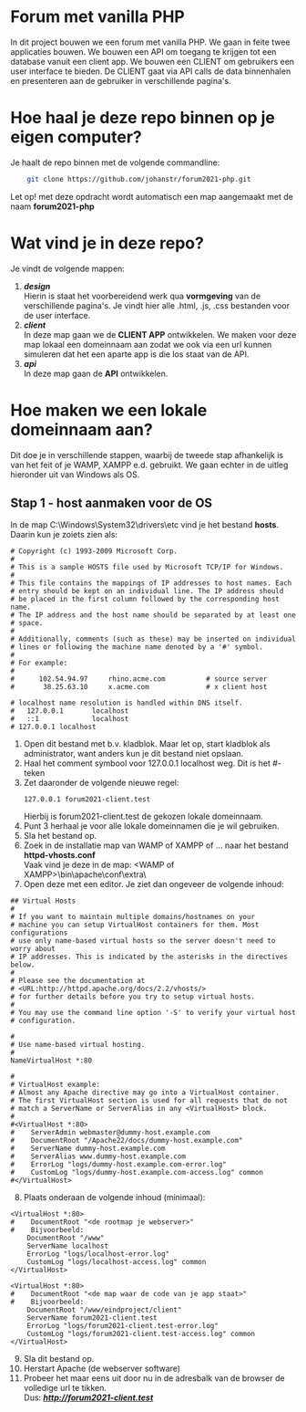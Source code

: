 # Forum met vanilla PHP
In dit project bouwen we een forum met vanilla PHP. We gaan in feite twee applicaties bouwen. We bouwen een API om toegang te krijgen tot een database vanuit een client app. We bouwen een CLIENT om gebruikers een user interface te bieden. De CLIENT gaat via API calls de data binnenhalen en presenteren aan de gebruiker in verschillende pagina's.

# Hoe haal je deze repo binnen op je eigen computer?
Je haalt de repo binnen met de volgende commandline:  
  
```bash
    git clone https://github.com/johanstr/forum2021-php.git
```

Let op! met deze opdracht wordt automatisch een map aangemaakt met de naam **forum2021-php**  
  
# Wat vind je in deze repo?
Je vindt de volgende mappen:  
  
1. ***design***  
   Hierin is staat het voorbereidend werk qua **vormgeving** van de verschillende pagina's. Je vindt hier alle .html, .js, .css bestanden voor de user interface.
2. ***client***   
   In deze map gaan we de **CLIENT APP** ontwikkelen. We maken voor deze map lokaal een domeinnaam aan zodat we ook via een url kunnen simuleren dat het een aparte app is die los staat van de API.
3. ***api***  
   In deze map gaan de **API** ontwikkelen.

# Hoe maken we een lokale domeinnaam aan?
Dit doe je in verschillende stappen, waarbij de tweede stap afhankelijk is van het feit of je WAMP, XAMPP e.d. gebruikt. We gaan echter in de uitleg hieronder uit van Windows als OS.  
  
## Stap 1 - host aanmaken voor de OS
In de map C:\Windows\System32\drivers\etc vind je het bestand **hosts**. Daarin kun je zoiets zien als:  
```
# Copyright (c) 1993-2009 Microsoft Corp.
#
# This is a sample HOSTS file used by Microsoft TCP/IP for Windows.
#
# This file contains the mappings of IP addresses to host names. Each
# entry should be kept on an individual line. The IP address should
# be placed in the first column followed by the corresponding host name.
# The IP address and the host name should be separated by at least one
# space.
#
# Additionally, comments (such as these) may be inserted on individual
# lines or following the machine name denoted by a '#' symbol.
#
# For example:
#
#      102.54.94.97     rhino.acme.com          # source server
#       38.25.63.10     x.acme.com              # x client host

# localhost name resolution is handled within DNS itself.
#	127.0.0.1       localhost
#	::1             localhost
# 127.0.0.1	localhost

```  
1. Open dit bestand met b.v. kladblok. Maar let op, start kladblok als administrator, want anders kun je dit bestand niet opslaan.
2. Haal het comment symbool voor 127.0.0.1 localhost weg. Dit is het #-teken  
3. Zet daaronder de volgende nieuwe regel:  
   ```
   127.0.0.1 forum2021-client.test
   ```  
   Hierbij is forum2021-client.test de gekozen lokale domeinnaam.
4. Punt 3 herhaal je voor alle lokale domeinnamen die je wil gebruiken.
5. Sla het bestand op.
6. Zoek in de installatie map van WAMP of XAMPP of ... naar het bestand **httpd-vhosts.conf**  
   Vaak vind je deze in de map: \<WAMP of XAMPP\>\bin\apache\conf\extra\  
7. Open deze met een editor. Je ziet dan ongeveer de volgende inhoud:
  
```  
## Virtual Hosts  
#  
# If you want to maintain multiple domains/hostnames on your  
# machine you can setup VirtualHost containers for them. Most configurations  
# use only name-based virtual hosts so the server doesn't need to worry about  
# IP addresses. This is indicated by the asterisks in the directives below.  
#  
# Please see the documentation at   
# <URL:http://httpd.apache.org/docs/2.2/vhosts/>  
# for further details before you try to setup virtual hosts.  
#  
# You may use the command line option '-S' to verify your virtual host   # configuration.  
    
#
# Use name-based virtual hosting.
#
NameVirtualHost *:80

#
# VirtualHost example:
# Almost any Apache directive may go into a VirtualHost container.
# The first VirtualHost section is used for all requests that do not
# match a ServerName or ServerAlias in any <VirtualHost> block.
#
#<VirtualHost *:80>
#    ServerAdmin webmaster@dummy-host.example.com
#    DocumentRoot "/Apache22/docs/dummy-host.example.com"
#    ServerName dummy-host.example.com
#    ServerAlias www.dummy-host.example.com
#    ErrorLog "logs/dummy-host.example.com-error.log"
#    CustomLog "logs/dummy-host.example.com-access.log" common
#</VirtualHost>
```  
8. Plaats onderaan de volgende inhoud (minimaal):  
```
<VirtualHost *:80>
#    DocumentRoot "<de rootmap je webserver>"
#    Bijvoorbeeld:
    DocumentRoot "/www"
    ServerName localhost
    ErrorLog "logs/localhost-error.log"
    CustomLog "logs/localhost-access.log" common
</VirtualHost>  

<VirtualHost *:80>
#    DocumentRoot "<de map waar de code van je app staat>"
#    Bijvoorbeeld:
    DocumentRoot "/www/eindproject/client"
    ServerName forum2021-client.test
    ErrorLog "logs/forum2021-client.test-error.log"
    CustomLog "logs/forum2021-client.test-access.log" common
</VirtualHost>
```  
9. Sla dit bestand op.
10. Herstart Apache (de webserver software)
11. Probeer het maar eens uit door nu in de adresbalk van de browser de volledige url te tikken.  
    Dus: ***http://forum2021-client.test***  
